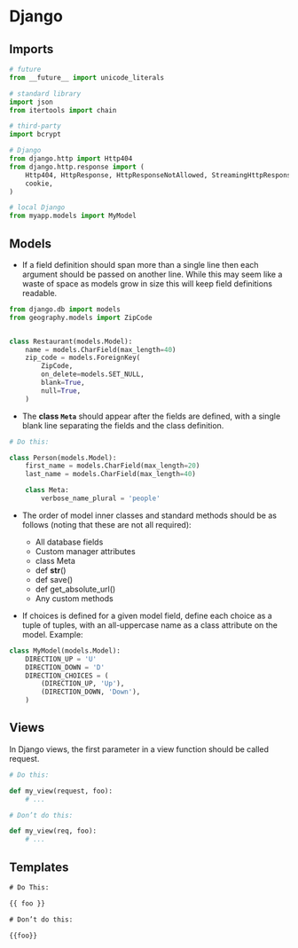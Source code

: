 # Django

## Imports


```python
# future
from __future__ import unicode_literals

# standard library
import json
from itertools import chain

# third-party
import bcrypt

# Django
from django.http import Http404
from django.http.response import (
    Http404, HttpResponse, HttpResponseNotAllowed, StreamingHttpResponse,
    cookie,
)

# local Django
from myapp.models import MyModel
```

## Models

- If a field definition should span more than a single line then each argument should be passed on another line. While this may seem like a waste of space as models grow in size this will keep field definitions readable.

```python
from django.db import models
from geography.models import ZipCode


class Restaurant(models.Model):
    name = models.CharField(max_length=40)
    zip_code = models.ForeignKey(
        ZipCode,
        on_delete=models.SET_NULL,
        blank=True,
        null=True,
    )
```

- The **class `Meta`** should appear after the fields are defined, with a single blank line separating the fields and the class definition.

```python
# Do this:

class Person(models.Model):
    first_name = models.CharField(max_length=20)
    last_name = models.CharField(max_length=40)

    class Meta:
        verbose_name_plural = 'people'
```

- The order of model inner classes and standard methods should be as follows (noting that these are not all required):
	- All database fields
	- Custom manager attributes
	- class Meta
	- def __str__()
	- def save()
	- def get_absolute_url()
	- Any custom methods

- If choices is defined for a given model field, define each choice as a tuple of tuples, with an all-uppercase name as a class attribute on the model. Example:

```python
class MyModel(models.Model):
    DIRECTION_UP = 'U'
    DIRECTION_DOWN = 'D'
    DIRECTION_CHOICES = (
        (DIRECTION_UP, 'Up'),
        (DIRECTION_DOWN, 'Down'),
    )
```


## Views

In Django views, the first parameter in a view function should be called request.

```python
# Do this:

def my_view(request, foo):
    # ...

# Don’t do this:

def my_view(req, foo):
    # ...
```


## Templates

```html
# Do This:

{{ foo }}

# Don’t do this:

{{foo}}
```

